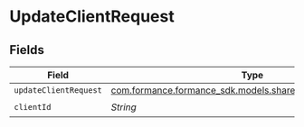 # UpdateClientRequest


## Fields

| Field                                                                                                     | Type                                                                                                      | Required                                                                                                  | Description                                                                                               |
| --------------------------------------------------------------------------------------------------------- | --------------------------------------------------------------------------------------------------------- | --------------------------------------------------------------------------------------------------------- | --------------------------------------------------------------------------------------------------------- |
| `updateClientRequest`                                                                                     | [com.formance.formance_sdk.models.shared.UpdateClientRequest](../../models/shared/UpdateClientRequest.md) | :heavy_minus_sign:                                                                                        | N/A                                                                                                       |
| `clientId`                                                                                                | *String*                                                                                                  | :heavy_check_mark:                                                                                        | Client ID                                                                                                 |